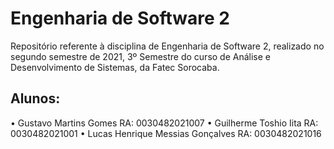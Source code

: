 # Engenharia de Software 2
Repositório referente à disciplina de Engenharia de Software 2, realizado no segundo semestre de 2021, 3º Semestre do curso de Análise e Desenvolvimento de Sistemas, da Fatec Sorocaba.
## Alunos:
• Gustavo Martins Gomes RA: 0030482021007
• Guilherme Toshio Iita RA: 0030482021001
• Lucas Henrique Messias Gonçalves RA: 0030482021016
